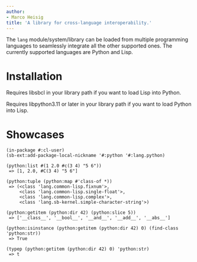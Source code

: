 ```yaml
---
author:
- Marco Heisig
title: 'A library for cross-language interoperability.'
---
```


The `lang` module/system/library can be loaded from multiple programming
languages to seamlessly integrate all the other supported ones.  The currently
supported languages are Python and Lisp.

Installation
============

Requires libsbcl in your library path if you want to load Lisp into
Python.

Requires libpython3.11 or later in your library path if you want to load
Python into Lisp.

Showcases
=========

``` {.commonlisp org-language="lisp"}
(in-package #:cl-user)
(sb-ext:add-package-local-nickname '#:python '#:lang.python)

(python:list #(1 2.0 #c(3 4) "5 6"))
 => [1, 2.0, #C(3 4) "5 6"]

(python:tuple (python:map #'class-of *))
 => (<class 'lang.common-lisp.fixnum'>,
     <class 'lang.common-lisp.single-float'>,
     <class 'lang.common-lisp.complex'>,
     <class 'lang.sb-kernel.simple-character-string'>)

(python:getitem (python:dir 42) (python:slice 5))
 => ['__class__', '__bool__', '__and__', '__add__', '__abs__']

(python:isinstance (python:getitem (python:dir 42) 0) (find-class 'python:str))
 => True

(typep (python:getitem (python:dir 42) 0) 'python:str)
 => t
```

